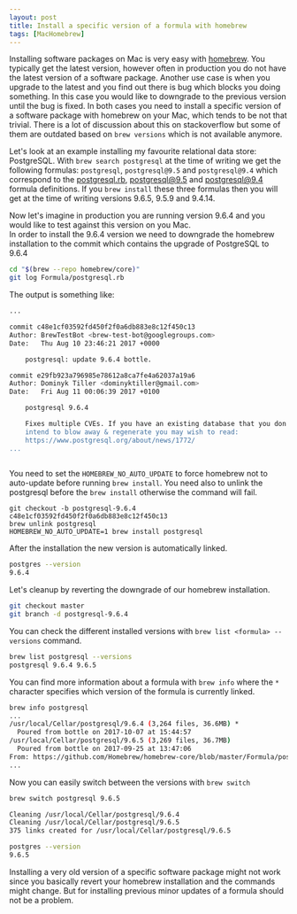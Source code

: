 ```yaml
---
layout: post
title: Install a specific version of a formula with homebrew
tags: [MacHomebrew]
---
```


Installing software packages on Mac is very easy with [homebrew](https://brew.sh/). You typically get the latest version, however often in production you do not have the latest version of a software package. Another use case is when you upgrade to the latest and you find out there is bug which blocks you doing something. In this case you would like to downgrade to the previous version until the bug is fixed.
In both cases you need to install a specific version of a software package with homebrew on your Mac, which tends to be not that trivial. There is a lot of discussion about this on stackoverflow but some of them are outdated based on `brew versions` which is not available anymore.   

Let's look at an example installing my favourite relational data store: PostgreSQL. With `brew search postgresql` at the time of writing we get the following formulas: `postgresql`, `postgresql@9.5` and `postgresql@9.4` which correspond to the [postgresql.rb](https://github.com/Homebrew/homebrew-core/blob/master/Formula/postgresql.rb), [postgresql@9.5](https://github.com/Homebrew/homebrew-core/blob/master/Formula/postgresql%409.5.rb) and [postgresql@9.4](https://github.com/Homebrew/homebrew-core/blob/master/Formula/postgresql%409.4.rb) formula definitions.
If you `brew install` these three formulas then you will get at the time of writing versions 9.6.5, 9.5.9 and 9.4.14.

Now let's imagine in production you are running version 9.6.4 and you would like to test against this version on you Mac.  
In order to install the 9.6.4 version we need to downgrade the homebrew installation to the commit which contains the upgrade of PostgreSQL to 9.6.4  
 
```bash
cd "$(brew --repo homebrew/core)"
git log Formula/postgresql.rb
```

The output is something like:

```bash
...

commit c48e1cf03592fd450f2f0a6db883e8c12f450c13
Author: BrewTestBot <brew-test-bot@googlegroups.com>
Date:   Thu Aug 10 23:46:21 2017 +0000

    postgresql: update 9.6.4 bottle.

commit e29fb923a796985e78612a8ca7fe4a62037a19a6
Author: Dominyk Tiller <dominyktiller@gmail.com>
Date:   Fri Aug 11 00:06:39 2017 +0100

    postgresql 9.6.4

    Fixes multiple CVEs. If you have an existing database that you don't
    intend to blow away & regenerate you may wish to read:
    https://www.postgresql.org/about/news/1772/
...    
   
```   
 
You need to set the `HOMEBREW_NO_AUTO_UPDATE` to force homebrew not to auto-update before running `brew install`.
You need also to unlink the postgresql before the `brew install` otherwise the command will fail.

```
git checkout -b postgresql-9.6.4 c48e1cf03592fd450f2f0a6db883e8c12f450c13
brew unlink postgresql
HOMEBREW_NO_AUTO_UPDATE=1 brew install postgresql
```

After the installation the new version is automatically linked.

```bash
postgres --version
9.6.4
``` 

Let's cleanup by reverting the downgrade of our homebrew installation.

```bash
git checkout master
git branch -d postgresql-9.6.4 
```

You can check the different installed versions with `brew list <formula> --versions` command.

```bash
brew list postgresql --versions
postgresql 9.6.4 9.6.5
``` 

You can find more information about a formula with `brew info` where the `*` character specifies which version of the formula is currently linked. 

```bash
brew info postgresql
...
/usr/local/Cellar/postgresql/9.6.4 (3,264 files, 36.6MB) *
  Poured from bottle on 2017-10-07 at 15:44:57
/usr/local/Cellar/postgresql/9.6.5 (3,269 files, 36.7MB)
  Poured from bottle on 2017-09-25 at 13:47:06
From: https://github.com/Homebrew/homebrew-core/blob/master/Formula/postgresql.rb
...
```

Now you can easily switch between the versions with `brew switch`

```bash
brew switch postgresql 9.6.5

Cleaning /usr/local/Cellar/postgresql/9.6.4
Cleaning /usr/local/Cellar/postgresql/9.6.5
375 links created for /usr/local/Cellar/postgresql/9.6.5

postgres --version
9.6.5
```

Installing a very old version of a specific software package might not work since you basically revert your homebrew installation and the commands might change. 
But for installing previous minor updates of a formula should not be a problem.